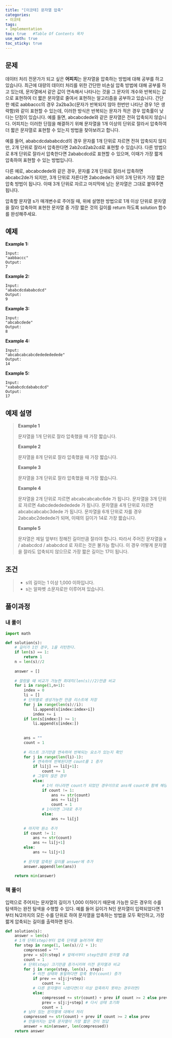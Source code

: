 ```yaml
---
title: "[이코테] 문자열 압축"
categories: 
- 이코테
tags:
- Implementation
toc: true   #Table Of Contents 목차 
use_math: true
toc_sticky: true
---
```


## 문제

데이터 처리 전문가가 되고 싶은 **어피치**는 문자열을 압축하는 방법에 대해 공부를 하고 있습니다. 최근에 대량의 데이터 처리를 위한 간단한 비손실 압축 방법에 대해 공부를 하고 있는데, 문자열에서 같은 값이 연속해서 나타나는 것을 그 문자의 개수와 반복되는 값으로 표현하여 더 짧은 문자열로 줄여서 표현하는 알고리즘을 공부하고 있습니다.
간단한 예로 aabbaccc의 경우 2a2ba3c(문자가 반복되지 않아 한번만 나타난 경우 1은 생략함)와 같이 표현할 수 있는데, 이러한 방식은 반복되는 문자가 적은 경우 압축률이 낮다는 단점이 있습니다. 예를 들면, abcabcdede와 같은 문자열은 전혀 압축되지 않습니다. 어피치는 이러한 단점을 해결하기 위해 문자열을 1개 이상의 단위로 잘라서 압축하여 더 짧은 문자열로 표현할 수 있는지 방법을 찾아보려고 합니다.

예를 들어, ababcdcdababcdcd의 경우 문자를 1개 단위로 자르면 전혀 압축되지 않지만, 2개 단위로 잘라서 압축한다면 2ab2cd2ab2cd로 표현할 수 있습니다. 다른 방법으로 8개 단위로 잘라서 압축한다면 2ababcdcd로 표현할 수 있으며, 이때가 가장 짧게 압축하여 표현할 수 있는 방법입니다.

다른 예로, abcabcdede와 같은 경우, 문자를 2개 단위로 잘라서 압축하면 abcabc2de가 되지만, 3개 단위로 자른다면 2abcdede가 되어 3개 단위가 가장 짧은 압축 방법이 됩니다. 이때 3개 단위로 자르고 마지막에 남는 문자열은 그대로 붙여주면 됩니다.

압축할 문자열 s가 매개변수로 주어질 때, 위에 설명한 방법으로 1개 이상 단위로 문자열을 잘라 압축하여 표현한 문자열 중 가장 짧은 것의 길이를 return 하도록 solution 함수를 완성해주세요.

## 예제

**Example 1:**

```
Input: 
"aabbaccc"
Output: 
7
```

**Example 2:**

```
Input: 
"ababcdcdababcdcd"
Output: 
9
```

**Example 3:**

```
Input:
"abcabcdede"
Output:
8
```

**Example 4:**

```
Input:
"abcabcabcabcdededededede"
Output:
14
```

**Example 5:**

```
Input:
"xababcdcdababcdcd"
Output:
17
```

## 예제 설명

> **Example 1**
>
> 문자열을 1개 단위로 잘라 압축했을 때 가장 짧습니다.
>
> **Example 2**
>
> 문자열을 8개 단위로 잘라 압축했을 때 가장 짧습니다.
>
> **Example 3**
>
> 문자열을 3개 단위로 잘라 압축했을 때 가장 짧습니다.
>
> **Example 4**
>
> 문자열을 2개 단위로 자르면 abcabcabcabc6de 가 됩니다.
> 문자열을 3개 단위로 자르면 4abcdededededede 가 됩니다.
> 문자열을 4개 단위로 자르면 abcabcabcabc3dede 가 됩니다.
> 문자열을 6개 단위로 자를 경우 2abcabc2dedede가 되며, 이때의 길이가 14로 가장 짧습니다.
>
> **Example 5**
>
> 문자열은 제일 앞부터 정해진 길이만큼 잘라야 합니다.
> 따라서 주어진 문자열을 x / ababcdcd / ababcdcd 로 자르는 것은 불가능 합니다.
> 이 경우 어떻게 문자열을 잘라도 압축되지 않으므로 가장 짧은 길이는 17이 됩니다.

## 조건

> - s의 길이는 1 이상 1,000 이하입니다.
>- s는 알파벳 소문자로만 이루어져 있습니다.

## 풀이과정

### 내 풀이

```python
import math

def solution(s):
    # 길이가 1인 경우, 1을 리턴한다.
    if len(s) == 1:
        return 1
    n = len(s)//2
    
    answer = []
    
    # 잘랐을 때 비교가 가능한 최대치(len(s)//2)만큼 비교
    for i in range(1,n+1):
        index = 0
        li = []
        # 단위별로 생성가능한 만큼 리스트에 저장
        for j in range(len(s)//i):
            li.append(s[index:index+i])
            index += i
        if len(s[index:]) >= 1:
            li.append(s[index:])
        
        
        ans = ""
        count = 1
        
        # 리스트 크기만큼 연속하여 반복되는 요소가 있는지 확인
        for j in range(len(li)-1):
            # 연속하여 반복된다면 count를 1 증가
            if li[j] == li[j+1]:
                count += 1
            # 그렇지 않은 경우
            else:
                # 1이 아니라면 count가 되었던 경우이므로 ans에 count와 함께 해당 원소를 추가
                if count != 1:
                    ans += str(count)
                    ans += li[j]
                    count = 1
                # 1이라면 그대로 추가
                else:
                    ans += li[j]
        
        # 마지막 원소 추가
        if count != 1:
            ans += str(count)
            ans += li[j+1]
        else:
            ans += li[j+1]
        
        # 문자열 압축된 길이를 answer에 추가
        answer.append(len(ans))
        
    return min(answer)
```



### 책 풀이

입력으로 주어지는 문자열의 길이가 1,000 이하이기 때문에 가능한 모든 경우의 수를 탐색하는 완전 탐색을 수행할 수 있다. 예를 들어 길이가 N인 문자열이 입력되었다면 1부터 N/2까지의 모든 수를 단위로 하여 문자열을 압축하는 방법을 모두 확인하고, 가장 짧게 압축되는 길이를 출력하면 된다.

```python
def solution(s):
    answer = len(s)
    # 1개 단위(step)부터 압축 단위를 늘려가며 확인
    for step in range(1, len(s)//2 + 1):
        compressed = ""
        prev = s[0:step] # 앞에서부터 step만큼의 문자열 추출
        count = 1
        # 단위(step) 크기만큼 증가시키며 이전 문자열과 비교
        for j in range(step, len(s), step):
            # 이전 상태와 동일하다면 압축 횟수(count) 증가
            if prev == s[j:j+step]:
                count += 1
            # 다른 문자열이 나왔다면(더 이상 압축하지 못하는 경우라면)
            else:
                compressed += str(count) + prev if count >= 2 else prev
                prev = s[j:j+step] # 다시 상태 초기화
                count = 1
        # 남아 있는 문자열에 대해서 처리
        compressed += str(count) + prev if count >= 2 else prev
        # 만들어지는 압축 문자열이 가장 짧은 것이 정답
        answer = min(answer, len(compressed))
    return answer
```

